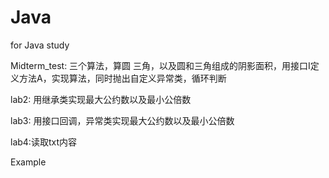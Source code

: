 # Java
for Java study

Midterm_test: 三个算法，算圆 三角，以及圆和三角组成的阴影面积，用接口I定义方法A，实现算法，同时抛出自定义异常类，循环判断

lab2: 用继承类实现最大公约数以及最小公倍数

lab3: 用接口回调，异常类实现最大公约数以及最小公倍数  

lab4:读取txt内容   
 
Example
    
